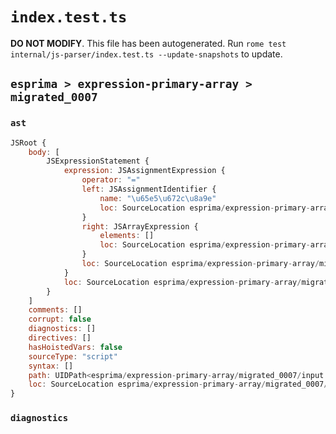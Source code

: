 # `index.test.ts`

**DO NOT MODIFY**. This file has been autogenerated. Run `rome test internal/js-parser/index.test.ts --update-snapshots` to update.

## `esprima > expression-primary-array > migrated_0007`

### `ast`

```javascript
JSRoot {
	body: [
		JSExpressionStatement {
			expression: JSAssignmentExpression {
				operator: "="
				left: JSAssignmentIdentifier {
					name: "\u65e5\u672c\u8a9e"
					loc: SourceLocation esprima/expression-primary-array/migrated_0007/input.js 1:0-1:3 (\u65e5\u672c\u8a9e)
				}
				right: JSArrayExpression {
					elements: []
					loc: SourceLocation esprima/expression-primary-array/migrated_0007/input.js 1:6-1:8
				}
				loc: SourceLocation esprima/expression-primary-array/migrated_0007/input.js 1:0-1:8
			}
			loc: SourceLocation esprima/expression-primary-array/migrated_0007/input.js 1:0-1:8
		}
	]
	comments: []
	corrupt: false
	diagnostics: []
	directives: []
	hasHoistedVars: false
	sourceType: "script"
	syntax: []
	path: UIDPath<esprima/expression-primary-array/migrated_0007/input.js>
	loc: SourceLocation esprima/expression-primary-array/migrated_0007/input.js 1:0-1:8
}
```

### `diagnostics`

```

```

